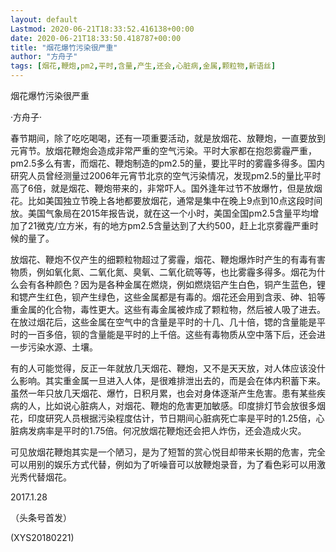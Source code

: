 ```yaml
---
layout: default
Lastmod: 2020-06-21T18:33:52.416138+00:00
date: 2020-06-21T18:33:50.418787+00:00
title: "烟花爆竹污染很严重"
author: "方舟子"
tags: [烟花,鞭炮,pm2,平时,含量,产生,还会,心脏病,金属,颗粒物,新语丝]
---
```


烟花爆竹污染很严重

·方舟子·

春节期间，除了吃吃喝喝，还有一项重要活动，就是放烟花、放鞭炮，一直要放到元宵节。放烟花鞭炮会造成非常严重的空气污染。平时大家都在抱怨雾霾严重，pm2.5多么有害，而烟花、鞭炮制造的pm2.5的量，要比平时的雾霾多得多。国内研究人员曾经测量过2006年元宵节北京的空气污染情况，发现pm2.5的量比平时高了6倍，就是烟花、鞭炮带来的，非常吓人。国外逢年过节不放爆竹，但是放烟花。比如美国独立节晚上各地都要放烟花，通常是集中在晚上9点到10点这段时间放。美国气象局在2015年报告说，就在这一个小时，美国全国pm2.5含量平均增加了21微克/立方米，有的地方pm2.5含量达到了大约500，赶上北京雾霾严重时候的量了。

放烟花、鞭炮不仅产生的细颗粒物超过了雾霾，烟花、鞭炮爆炸时产生的有毒有害物质，例如氧化氮、二氧化氮、臭氧、二氧化硫等等，也比雾霾多得多。烟花为什么会有各种颜色？因为是各种金属在燃烧，例如燃烧铝产生白色，铜产生蓝色，锂和锶产生红色，钡产生绿色，这些金属都是有毒的。烟花还会用到含汞、砷、铅等重金属的化合物，毒性更大。这些有毒金属被炸成了颗粒物，然后被人吸了进去。在放过烟花后，这些金属在空气中的含量是平时的十几、几十倍，锶的含量能是平时的一百多倍，钡的含量能是平时的上千倍。这些有毒物质从空中落下后，还会进一步污染水源、土壤。

有的人可能觉得，反正一年就放几天烟花、鞭炮，又不是天天放，对人体应该没什么影响。其实重金属一旦进入人体，是很难排泄出去的，而是会在体内积蓄下来。虽然一年只放几天烟花、爆竹，日积月累，也会对身体逐渐产生危害。患有某些疾病的人，比如说心脏病人，对烟花、鞭炮的危害更加敏感。印度排灯节会放很多烟花，印度研究人员根据污染程度估计，节日期间心脏病死亡率是平时的1.25倍，心脏病发病率是平时的1.75倍。何况放烟花鞭炮还会把人炸伤，还会造成火灾。

可见放烟花鞭炮其实是一个陋习，是为了短暂的赏心悦目却带来长期的危害，完全可以用别的娱乐方式代替，例如为了听噪音可以放鞭炮录音，为了看色彩可以用激光秀代替烟花。

2017.1.28

（头条号首发）

(XYS20180221)

